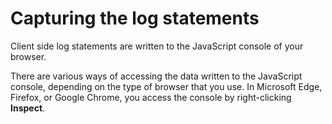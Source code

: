 # Capturing the log statements

Client side log statements are written to the JavaScript console of your browser.

There are various ways of accessing the data written to the JavaScript console, depending on the type of browser that you use. In Microsoft Edge, Firefox, or Google Chrome, you access the console by right-clicking **Inspect**.



